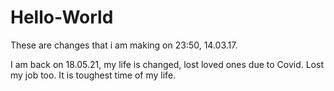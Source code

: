 # Hello-World

These are changes that i am making on 23:50, 14.03.17.

I am back on 18.05.21, my life is changed, lost loved ones due to Covid. 
Lost my job too. It is toughest time of my life.
